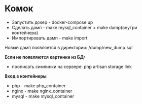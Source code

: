 <h1>Комок</h1>
<ul>
<li>Запустить докер - docker-compose up</li>
<li>Сделать дамп - make mysql_container + make dump(внутри контейнера)</li>
<li>Импортировать дамп - make import</li>
</ul>
<p>Новый дамп появляется в директории: /dump/new_dump.sql</p>

<p><strong>Если не появляются картинки из БД:</strong></p>
<ul>
<li>прописать симлинки на сервере: php artisan storage:link</li>
</ul>

<p><strong>Вход в контейнеры</strong></p>
<ul>
<li>php - make php_container</li>
<li>nginx - make nginx_container</li>
<li>mysql - make mysql_container</li>
</ul>
